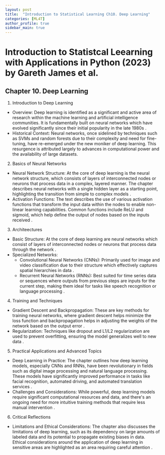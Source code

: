 ```yaml
---
layout: post
title:  "Introduction to Statistical Learning Ch10. Deep Learning"
categories: [ML4T]
author_profile: true
sidebar_main: true
---
```


# Introduction to Statistcal Leearning with Applications in Python (2023) by Gareth James et al.
## Chapter 10. Deep Learning

1. Introduction to Deep Learning
- Overview: Deep learning is identified as a significant and active area of research within the machine learning and artificial intelligence communities. It is fundamentally built on neural networks which have evolved significantly since their initial popularity in the late 1980s .
- Historical Context: Neural networks, once sidelined by techniques such as SVMs and random forests due to their complexity and need for fine-tuning, have re-emerged under the new moniker of deep learning. This resurgence is attributed largely to advances in computational power and the availability of large datasets.

2. Basics of Neural Networks
- Neural Network Structure: At the core of deep learning is the neural network structure, which consists of layers of interconnected nodes or neurons that process data in a complex, layered manner. The chapter describes neural networks with a single hidden layer as a starting point, highlighting the transition from simple to complex models .
- Activation Functions: The text describes the use of various activation functions that transform the input data within the nodes to enable non-linear learning capabilities. Common functions include ReLU and sigmoid, which help define the output of nodes based on the inputs received .

3. Architeectures
- Basic Structure: At the core of deep learning are neural networks which consist of layers of interconnected nodes or neurons that process data through the network .
- Specialized Networks:
  - Convolutional Neural Networks (CNNs): Primarily used for image and video classification due to their structure which effectively captures spatial hierarchies in data .
  - Recurrent Neural Networks (RNNs): Best suited for time series data or sequences where outputs from previous steps are inputs for the current step, making them ideal for tasks like speech recognition or language processing .
 
4. Training and Techniques
- Gradient Descent and Backpropagation: These are key methods for training neural networks, where gradient descent helps minimize the loss function and backpropagation helps in adjusting the weights of the network based on the output error .
- Regularization: Techniques like dropout and L1/L2 regularization are used to prevent overfitting, ensuring the model generalizes well to new data .

5. Practical Applications and Advanced Topics
- Deep Learning in Practice: The chapter outlines how deep learning models, especially CNNs and RNNs, have been revolutionary in fields such as digital image processing and natural language processing. These models have significantly improved performance in tasks like facial recognition, automated driving, and automated translation services .
- Challenges and Considerations: While powerful, deep learning models require significant computational resources and data, and there's an ongoing need for more intuitive training methods that require less manual intervention .

6. Critical Reflections
- Limitations and Ethical Considerations: The chapter also discusses the limitations of deep learning, such as its dependency on large amounts of labeled data and its potential to propagate existing biases in data. Ethical considerations around the application of deep learning in sensitive areas are highlighted as an area requiring careful attention .
